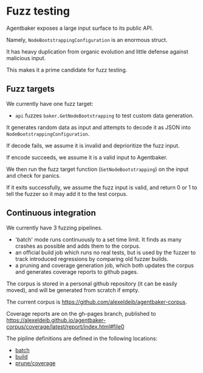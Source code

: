 # Fuzz testing

Agentbaker exposes a large input surface to its public API.

Namely, `NodeBootstrappingConfiguration` is an enormous struct.

It has heavy duplication from organic evolution and little defense against malicious input.

This makes it a prime candidate for fuzz testing.

## Fuzz targets

We currently have one fuzz target:

- `api` fuzzes `baker.GetNodeBootstrapping` to test custom data generation.

It generates random data as input and attempts to decode it as JSON into `NodeBootstrappingConfiguration`.

If decode fails, we assume it is invalid and deprioritize the fuzz input.

If encode succeeds, we assume it is a valid input to Agentbaker.

We then run the fuzz target function (`GetNodeBootstrapping`) on the input and check for panics.

If it exits successfully, we assume the fuzz input is valid, and return 0 or 1 to tell the fuzzer so it may add it to
the test corpus.

## Continuous integration

We currently have 3 fuzzing pipelines.

- 'batch' mode runs continuously to a set time limit. It finds as many crashes as possible and adds them to the corpus.
- an official build job which runs no real tests, but is used by the fuzzer to track introduced regressions by comparing
  old fuzzer builds.
- a pruning and coverage generation job, which both updates the corpus and generates coverage reports to github pages.

The corpus is stored in a personal github repository (it can be easily moved), and will be generated from scratch if
empty.

The current corpus is https://github.com/alexeldeib/agentbaker-corpus.

Coverage reports are on the gh-pages branch, published
to https://alexeldeib.github.io/agentbaker-corpus/coverage/latest/report/index.html#file0

The pipline definitions are defined in the following locations:

- [batch](../.github/workflows/cflite_batch.yaml)
- [build](../.github/workflows/cflite_build.yaml)
- [prune/coverage](../.github/workflows/cflite_prune.yaml)
